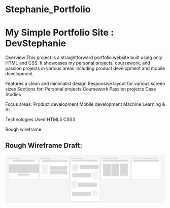 # Stephanie_Portfolio


# My Simple Portfolio Site : DevStephanie 

Overview
This project is a straightforward portfolio website built using only HTML and CSS. It showcases my personal projects, coursework, and passion projects in various areas including product development and mobile development.

Features a clean and minimalist design
Responsive layout for various screen sizes
Sections for:
Personal projects
Coursework
Passion projects
Case Studies 

Focus areas:
Product development
Mobile development
Machine Learning & AI


Technologies Used
HTML5
CSS3

Rough wireframe: 

## Rough Wireframe Draft: 
<img src="./images/wireframe_html.png" alt="Alt text"  width="600"/>


